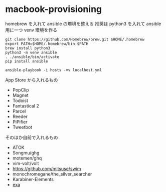 # macbook-provisioning
homebrew を入れて ansible の環境を整える
推奨は python3 を入れて ansible 用に一つ venv 環境を作る
```
git clone https://github.com/Homebrew/brew.git $HOME/.homebrew
export PATH=$HOME/.homebrew/bin:$PATH
brew install python3
python3 -m venv ansible
. ./ansible/bin/activate
pip install ansible
```

```
ansible-playbook -i hosts -vv localhost.yml
```

App Store から入れるもの
- PopClip
- Magnet
- Todoist
- Fantastical 2
- Parcel
- Reeder
- PiPifier
- Tweetbot

そのほか自前で入れるもの
- ATOK
- Songmu/ghg
- motemen/ghq
- vim-volt/volt
- <https://github.com/mitsuse/swim>
- monochromegane/the_silver_searcher
- Karabiner-Elements
- [exa](https://the.exa.website/)
